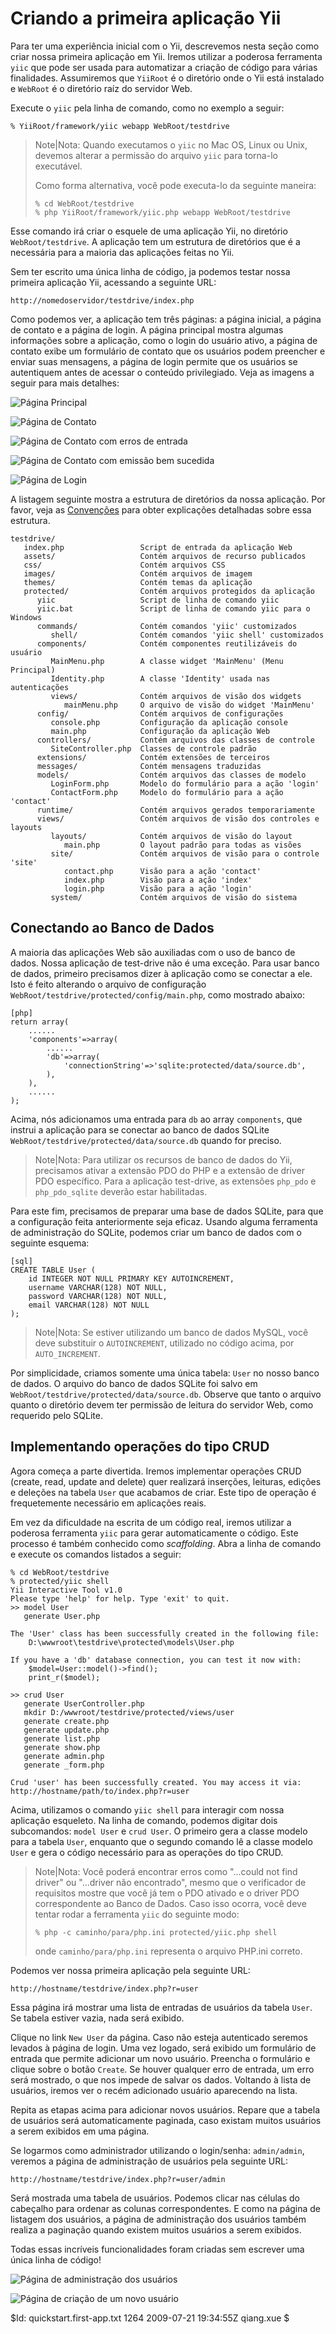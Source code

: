 Criando a primeira aplicação Yii
==============================

Para ter uma experiência inicial com o Yii, descrevemos nesta seção como criar nossa
primeira aplicação em Yii. Iremos utilizar a poderosa ferramenta `yiic` que pode ser
usada para automatizar a criação de código para várias finalidades. Assumiremos que
`YiiRoot` é o diretório onde o Yii está instalado e `WebRoot` é o diretório raíz
do servidor Web.

Execute o `yiic` pela linha de comando, como no exemplo a seguir:

~~~
% YiiRoot/framework/yiic webapp WebRoot/testdrive
~~~

> Note|Nota: Quando executamos o `yiic` no Mac OS, Linux ou Unix, devemos 
> alterar a permissão do arquivo `yiic` para torna-lo executável.
>
> Como forma alternativa, você pode executa-lo da seguinte maneira:
>
> ~~~
> % cd WebRoot/testdrive
> % php YiiRoot/framework/yiic.php webapp WebRoot/testdrive
> ~~~

Esse comando irá criar o esquele de uma aplicação Yii, no diretório `WebRoot/testdrive`. 
A aplicação tem um estrutura de diretórios que é a necessária para a maioria das 
aplicações feitas no Yii.

Sem ter escrito uma única linha de código, ja podemos testar nossa primeira aplicação Yii, 
acessando a seguinte URL:

~~~
http://nomedoservidor/testdrive/index.php
~~~

Como podemos ver, a aplicação tem três páginas: a página inicial, a página de contato e a página
de login. A página principal mostra algumas informações sobre a aplicação, como o login do 
usuário ativo, a página de contato exibe um formulário de contato que os usuários podem preencher 
e enviar suas mensagens, a página de login permite que os usuários se autentiquem antes de acessar 
o conteúdo privilegiado. Veja as imagens a seguir para mais detalhes:


![Página Principal](first-app1.png)

![Página de Contato](first-app2.png)

![Página de Contato com erros de entrada](first-app3.png)

![Página de Contato com emissão bem sucedida](first-app4.png)

![Página de Login](first-app5.png)


A listagem seguinte mostra a estrutura de diretórios da nossa aplicação.
Por favor, veja as [Convenções](/doc/guide/basics.convention#directory) para
obter explicações detalhadas sobre essa estrutura.

~~~
testdrive/
   index.php                 Script de entrada da aplicação Web
   assets/                   Contém arquivos de recurso publicados
   css/                      Contém arquivos CSS
   images/                   Contém arquivos de imagem
   themes/                   Contém temas da aplicação
   protected/                Contém arquivos protegidos da aplicação
      yiic                   Script de linha de comando yiic
      yiic.bat               Script de linha de comando yiic para o Windows
      commands/              Contém comandos 'yiic' customizados
         shell/              Contém comandos 'yiic shell' customizados
      components/            Contém componentes reutilizáveis do usuário
         MainMenu.php        A classe widget 'MainMenu' (Menu Principal)
         Identity.php        A classe 'Identity' usada nas autenticações
         views/              Contém arquivos de visão dos widgets
            mainMenu.php     O arquivo de visão do widget 'MainMenu'
      config/                Contém arquivos de configurações
         console.php         Configuração da aplicação console
         main.php            Configuração da aplicação Web
      controllers/           Contém arquivos das classes de controle
         SiteController.php  Classes de controle padrão
      extensions/            Contém extensões de terceiros
      messages/              Contém mensagens traduzidas
      models/                Contém arquivos das classes de modelo
         LoginForm.php       Modelo do formulário para a ação 'login'
         ContactForm.php     Modelo do formulário para a ação 'contact'
      runtime/               Contém arquivos gerados temporariamente
      views/                 Contém arquivos de visão dos controles e layouts
         layouts/            Contém arquivos de visão do layout
            main.php         O layout padrão para todas as visões
         site/               Contém arquivos de visão para o controle 'site'
            contact.php      Visão para a ação 'contact'
            index.php        Visão para a ação 'index' 
            login.php        Visão para a ação 'login' 
         system/             Contém arquivos de visão do sistema
~~~

Conectando ao Banco de Dados
----------------------

A maioria das aplicações Web são auxiliadas com o uso de banco de dados.
Nossa aplicação de test-drive não é uma exceção. Para usar banco de dados,
primeiro precisamos dizer à aplicação como se conectar a ele. Isto é feito
alterando o arquivo de configuração `WebRoot/testdrive/protected/config/main.php`, 
como mostrado abaixo:

~~~
[php]
return array(
	......
	'components'=>array(
		......
		'db'=>array(
			'connectionString'=>'sqlite:protected/data/source.db',
		),
	),
	......
);
~~~

Acima, nós adicionamos uma entrada para `db` ao array `components`, que instrui a
aplicação para se conectar ao banco de dados SQLite `WebRoot/testdrive/protected/data/source.db` 
quando for preciso.

> Note|Nota: Para utilizar os recursos de banco de dados do Yii, precisamos ativar
a extensão PDO do PHP e a extensão de driver PDO específico. Para a aplicação test-drive,
as extensões `php_pdo` e `php_pdo_sqlite` deverão estar habilitadas.

Para este fim, precisamos de preparar uma base de dados SQLite, para que a configuração
feita anteriormente seja eficaz. Usando alguma ferramenta de administração do SQLite,
podemos criar um banco de dados com o seguinte esquema:

~~~
[sql]
CREATE TABLE User (
	id INTEGER NOT NULL PRIMARY KEY AUTOINCREMENT,
	username VARCHAR(128) NOT NULL,
	password VARCHAR(128) NOT NULL,
	email VARCHAR(128) NOT NULL
);
~~~

> Note|Nota: Se estiver utilizando um banco de dados MySQL, você deve substituir o 
`AUTOINCREMENT`, utilizado no código acima, por `AUTO_INCREMENT`.

Por simplicidade, criamos somente uma única tabela: `User` no nosso banco de dados.
O arquivo do banco de dados SQLite foi salvo em `WebRoot/testdrive/protected/data/source.db`.
Observe que tanto o arquivo quanto o diretório devem ter permissão de leitura do servidor Web,
como requerido pelo SQLite.


Implementando operações do tipo CRUD
----------------------------

Agora começa a parte divertida. Iremos implementar operações CRUD (create, read,
update and delete) quer realizará inserções, leituras, edições e deleções na 
tabela `User` que acabamos de criar. Este tipo de operação é frequetemente necessário
em aplicações reais.

Em vez da dificuldade na escrita de um código real, iremos utilizar a poderosa ferramenta
`yiic` para gerar automaticamente o código. Este processo é também conhecido como *scaffolding*.
Abra a linha de comando e execute os comandos listados a seguir:

~~~
% cd WebRoot/testdrive
% protected/yiic shell
Yii Interactive Tool v1.0
Please type 'help' for help. Type 'exit' to quit.
>> model User
   generate User.php

The 'User' class has been successfully created in the following file:
    D:\wwwroot\testdrive\protected\models\User.php

If you have a 'db' database connection, you can test it now with:
    $model=User::model()->find();
    print_r($model);

>> crud User
   generate UserController.php
   mkdir D:/wwwroot/testdrive/protected/views/user
   generate create.php
   generate update.php
   generate list.php
   generate show.php
   generate admin.php
   generate _form.php

Crud 'user' has been successfully created. You may access it via:
http://hostname/path/to/index.php?r=user
~~~

Acima, utilizamos o comando `yiic shell` para interagir com nossa
aplicação esqueleto. Na linha de comando, podemos digitar dois subcomandos:
`model User` e `crud User`. O primeiro gera a classe modelo para a tabela
`User`, enquanto que o segundo comando lê a classe modelo `User` e gera 
o código necessário para as operações do tipo CRUD.

> Note|Nota: Você poderá encontrar erros como "...could not find driver" ou "...driver não encontrado", 
> mesmo que o verificador de requisitos mostre que você já tem o PDO ativado e o driver PDO
> correspondente ao Banco de Dados. Caso isso ocorra, você deve tentar rodar a ferramenta
> `yiic` do seguinte modo:
>
> ~~~
> % php -c caminho/para/php.ini protected/yiic.php shell
> ~~~
>
> onde `caminho/para/php.ini` representa o arquivo PHP.ini correto.

Podemos ver nossa primeira aplicação pela seguinte URL:

~~~
http://hostname/testdrive/index.php?r=user
~~~

Essa página irá mostrar uma lista de entradas de usuários da tabela `User`.
Se tabela estiver vazia, nada será exibido.

Clique no link `New User` da página. Caso não esteja autenticado seremos
levados à página de login. Uma vez logado, será exibido um formulário
de entrada que permite adicionar um novo usuário. Preencha o formulário e
clique sobre o botão `Create`. Se houver qualquer erro de entrada, um 
erro será mostrado, o que nos impede de salvar os dados. Voltando à lista
de usuários, iremos ver o recém adicionado usuário aparecendo na lista.

Repita as etapas acima para adicionar novos usuários. Repare que a tabela de
usuários será automaticamente paginada, caso existam muitos usuários a serem
exibidos em uma página.

Se logarmos como administrador utilizando o login/senha: `admin/admin`, veremos
a página de administração de usuários pela seguinte URL:

~~~
http://hostname/testdrive/index.php?r=user/admin
~~~

Será mostrada uma tabela de usuários. Podemos clicar nas células do cabeçalho 
para ordenar as colunas correspondentes. E como na página de listagem dos usuários,
a página de administração dos usuários também realiza a paginação quando existem
muitos usuários a serem exibidos.

Todas essas incríveis funcionalidades foram criadas sem escrever uma única linha de código!

![Página de administração dos usuários](first-app6.png)

![Página de criação de um novo usuário](first-app7.png)



<div class="revision">$Id: quickstart.first-app.txt 1264 2009-07-21 19:34:55Z qiang.xue $</div>
